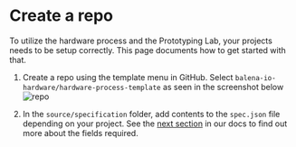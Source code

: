 # Create a repo

To utilize the hardware process and the Prototyping Lab, your projects needs to be setup correctly. This page documents how to get started with that.

1. Create a repo using the template menu in GitHub. Select `balena-io-hardware/hardware-process-template` as seen in the screenshot below
![repo](https://user-images.githubusercontent.com/969376/128677921-126f5484-ecef-4037-9a7f-aecc225760e3.png)

2. In the `source/specification` folder, add contents to the `spec.json` file depending on your project. See the [next section](./03-spec-dot-json.md) in our docs to find out more about the fields required.
